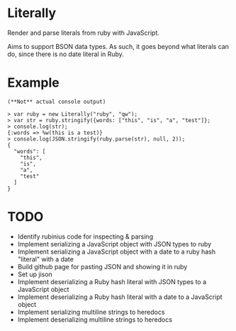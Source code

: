 # Literally

Render and parse literals from ruby with JavaScript.

Aims to support BSON data types. As such, it goes beyond what literals
can do, since there is no date literal in Ruby.

# Example

    (**Not** actual console output)

    > var ruby = new Literally("ruby", "qw");
    > var str = ruby.stringify({words: ["this", "is", "a", "test"]};
    > console.log(str);
    {:words => %w(this is a test)}
    > console.log(JSON.stringify(ruby.parse(str), null, 2));
    {
      "words": [
        "this",
        "is",
        "a",
        "test"
      ]
    }

# TODO

* Identify rubinius code for inspecting & parsing
* Implement serializing a JavaScript object with JSON types to ruby
* Implement serializing a JavaScript object with a date to a ruby
  hash "literal" with a date
* Build github page for pasting JSON and showing it in ruby
* Set up jison
* Implement deserializing a Ruby hash literal with JSON types to a 
  JavaScript object
* Implement deserializing a Ruby hash literal with a date to a 
  JavaScript object
* Implement serializing multiline strings to heredocs
* Implement deserializing multiline strings to heredocs
